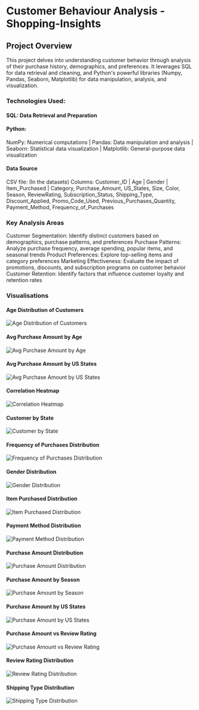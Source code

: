 # Customer Behaviour Analysis - Shopping-Insights

## Project Overview
This project delves into understanding customer behavior through analysis of their purchase history, demographics, and preferences. It leverages SQL for data retrieval and cleaning, and Python's powerful libraries (Numpy, Pandas, Seaborn, Matplotlib) for data manipulation, analysis, and visualization.

### Technologies Used:
#### SQL: Data Retrieval and Preparation
#### Python:
NumPy: Numerical computations | Pandas: Data manipulation and analysis | Seaborn: Statistical data visualization | Matplotlib: General-purpose data visualization

#### Data Source
CSV file: (In the datasets)
Columns:
Customer_ID | Age | Gender | Item_Purchased | Category, Purchase_Amount, US_States, Size, Color, Season, ReviewRating, Subscription_Status, Shipping_Type, Discount_Applied, Promo_Code_Used, Previous_Purchases_Quantity, Payment_Method, Frequency_of_Purchases

### Key Analysis Areas
Customer Segmentation: Identify distinct customers based on demographics, purchase patterns, and preferences
Purchase Patterns: Analyze purchase frequency, average spending, popular items, and seasonal trends
Product Preferences: Explore top-selling items and category preferences
Marketing Effectiveness: Evaluate the impact of promotions, discounts, and subscription programs on customer behavior
Customer Retention: Identify factors that influence customer loyalty and retention rates

### Visualisations
#### Age Distribution of Customers
![Age Distribution of Customers](https://github.com/AbhinavG5/Customer-Behaviour-Analysis/blob/main/Age%20Distribution%20of%20Customers.png)
#### Avg Purchase Amount by Age
![Avg Purchase Amount by Age](https://github.com/AbhinavG5/Customer-Behaviour-Analysis/blob/main/Avg%20Purchase%20Amount%20by%20Age.png)
#### Avg Purchase Amount by US States
![Avg Purchase Amount by US States](https://github.com/AbhinavG5/Customer-Behaviour-Analysis/blob/main/Avg%20Purchase%20Amount%20by%20US%20States.png)
#### Correlation Heatmap
![Correlation Heatmap](https://github.com/AbhinavG5/Customer-Behaviour-Analysis/blob/main/Correlation%20Heatmap.png)
#### Customer by State
![Customer by State](https://github.com/AbhinavG5/Customer-Behaviour-Analysis/blob/main/Customer%20by%20State.png)
#### Frequency of Purchases Distribution
![Frequency of Purchases Distribution](https://github.com/AbhinavG5/Customer-Behaviour-Analysis/blob/main/Frequency%20of%20Purchases%20Distribution.png)
#### Gender Distribution
![Gender Distribution](https://github.com/AbhinavG5/Customer-Behaviour-Analysis/blob/main/Gender%20Distribution.png)
#### Item Purchased Distribution
![Item Purchased Distribution](https://github.com/AbhinavG5/Customer-Behaviour-Analysis/blob/main/Item%20Purchased%20Distribution.png)
#### Payment Method Distribution
![Payment Method Distribution](https://github.com/AbhinavG5/Customer-Behaviour-Analysis/blob/main/Payment%20Method%20Distribution.png)
#### Purchase Amount Distribution
![Purchase Amount Distribution](https://github.com/AbhinavG5/Customer-Behaviour-Analysis/blob/main/Purchase%20Amount%20Distribution.png)
#### Purchase Amount by Season
![Purchase Amount by Season](https://github.com/AbhinavG5/Customer-Behaviour-Analysis/blob/main/Purchase%20Amount%20by%20Season.png)
#### Purchase Amount by US States
![Purchase Amount by US States](https://github.com/AbhinavG5/Customer-Behaviour-Analysis/blob/main/Purchase%20Amount%20by%20US%20States.png)
#### Purchase Amount vs Review Rating
![Purchase Amount vs Review Rating](https://github.com/AbhinavG5/Customer-Behaviour-Analysis/blob/main/Purchase%20Amount%20vs%20Review%20Rating.png)
#### Review Rating Distribution
![Review Rating Distribution](https://github.com/AbhinavG5/Customer-Behaviour-Analysis/blob/main/Review%20Rating%20Distribution.png)
#### Shipping Type Distribution
![Shipping Type Distribution](https://github.com/AbhinavG5/Customer-Behaviour-Analysis/blob/main/Shipping%20Type%20Distribution.png)
